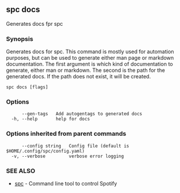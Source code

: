 ## spc docs

Generates docs fpr spc

### Synopsis

Generates docs for spc.
This command is mostly used for automation purposes, but can be used to generate
either man page or markdown documentation. The first argument is which
kind of documentation to generate, either man or markdown. The second is the path for the
generated docs. If the path does not exist, it will be created.

```
spc docs [flags]
```

### Options

```
      --gen-tags   Add autogentags to generated docs
  -h, --help       help for docs
```

### Options inherited from parent commands

```
      --config string   Config file (default is $HOME/.config/spc/config.yaml)
  -v, --verbose         verbose error logging
```

### SEE ALSO

* [spc](spc.md)	 - Command line tool to control Spotify

